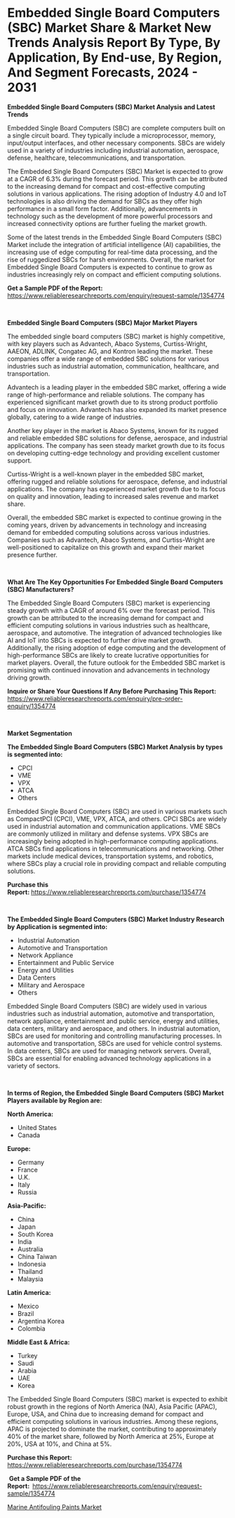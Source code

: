<p><h1>Embedded Single Board Computers (SBC) Market Share & Market New Trends Analysis Report By Type, By Application, By End-use, By Region, And Segment Forecasts, 2024 - 2031</h1></p><p><strong>Embedded Single Board Computers (SBC) Market Analysis and Latest Trends</strong></p>
<p><p>Embedded Single Board Computers (SBC) are complete computers built on a single circuit board. They typically include a microprocessor, memory, input/output interfaces, and other necessary components. SBCs are widely used in a variety of industries including industrial automation, aerospace, defense, healthcare, telecommunications, and transportation.</p><p>The Embedded Single Board Computers (SBC) Market is expected to grow at a CAGR of 6.3% during the forecast period. This growth can be attributed to the increasing demand for compact and cost-effective computing solutions in various applications. The rising adoption of Industry 4.0 and IoT technologies is also driving the demand for SBCs as they offer high performance in a small form factor. Additionally, advancements in technology such as the development of more powerful processors and increased connectivity options are further fueling the market growth.</p><p>Some of the latest trends in the Embedded Single Board Computers (SBC) Market include the integration of artificial intelligence (AI) capabilities, the increasing use of edge computing for real-time data processing, and the rise of ruggedized SBCs for harsh environments. Overall, the market for Embedded Single Board Computers is expected to continue to grow as industries increasingly rely on compact and efficient computing solutions.</p></p>
<p><strong>Get a Sample PDF of the Report:&nbsp;</strong> <a href="https://www.reliableresearchreports.com/enquiry/request-sample/1354774">https://www.reliableresearchreports.com/enquiry/request-sample/1354774</a></p>
<p>&nbsp;</p>
<p><strong>Embedded Single Board Computers (SBC) Major Market Players</strong></p>
<p><p>The embedded single board computers (SBC) market is highly competitive, with key players such as Advantech, Abaco Systems, Curtiss-Wright, AAEON, ADLINK, Congatec AG, and Kontron leading the market. These companies offer a wide range of embedded SBC solutions for various industries such as industrial automation, communication, healthcare, and transportation.</p><p>Advantech is a leading player in the embedded SBC market, offering a wide range of high-performance and reliable solutions. The company has experienced significant market growth due to its strong product portfolio and focus on innovation. Advantech has also expanded its market presence globally, catering to a wide range of industries.</p><p>Another key player in the market is Abaco Systems, known for its rugged and reliable embedded SBC solutions for defense, aerospace, and industrial applications. The company has seen steady market growth due to its focus on developing cutting-edge technology and providing excellent customer support.</p><p>Curtiss-Wright is a well-known player in the embedded SBC market, offering rugged and reliable solutions for aerospace, defense, and industrial applications. The company has experienced market growth due to its focus on quality and innovation, leading to increased sales revenue and market share.</p><p>Overall, the embedded SBC market is expected to continue growing in the coming years, driven by advancements in technology and increasing demand for embedded computing solutions across various industries. Companies such as Advantech, Abaco Systems, and Curtiss-Wright are well-positioned to capitalize on this growth and expand their market presence further.</p></p>
<p>&nbsp;</p>
<p><strong>What Are The Key Opportunities For Embedded Single Board Computers (SBC) Manufacturers?</strong></p>
<p><p>The Embedded Single Board Computers (SBC) market is experiencing steady growth with a CAGR of around 6% over the forecast period. This growth can be attributed to the increasing demand for compact and efficient computing solutions in various industries such as healthcare, aerospace, and automotive. The integration of advanced technologies like AI and IoT into SBCs is expected to further drive market growth. Additionally, the rising adoption of edge computing and the development of high-performance SBCs are likely to create lucrative opportunities for market players. Overall, the future outlook for the Embedded SBC market is promising with continued innovation and advancements in technology driving growth.</p></p>
<p><strong>Inquire or Share Your Questions If Any Before Purchasing This Report:</strong> <a href="https://www.reliableresearchreports.com/enquiry/pre-order-enquiry/1354774">https://www.reliableresearchreports.com/enquiry/pre-order-enquiry/1354774</a></p>
<p>&nbsp;</p>
<p><strong>Market Segmentation</strong></p>
<p><strong>The Embedded Single Board Computers (SBC) Market Analysis by types is segmented into:</strong></p>
<p><ul><li>CPCI</li><li>VME</li><li>VPX</li><li>ATCA</li><li>Others</li></ul></p>
<p><p>Embedded Single Board Computers (SBC) are used in various markets such as CompactPCI (CPCI), VME, VPX, ATCA, and others. CPCI SBCs are widely used in industrial automation and communication applications. VME SBCs are commonly utilized in military and defense systems. VPX SBCs are increasingly being adopted in high-performance computing applications. ATCA SBCs find applications in telecommunications and networking. Other markets include medical devices, transportation systems, and robotics, where SBCs play a crucial role in providing compact and reliable computing solutions.</p></p>
<p><strong>Purchase this Report:&nbsp;</strong><a href="https://www.reliableresearchreports.com/purchase/1354774">https://www.reliableresearchreports.com/purchase/1354774</a></p>
<p>&nbsp;</p>
<p><strong>The Embedded Single Board Computers (SBC) Market Industry Research by Application is segmented into:</strong></p>
<p><ul><li>Industrial Automation</li><li>Automotive and Transportation</li><li>Network Appliance</li><li>Entertainment and Public Service</li><li>Energy and Utilities</li><li>Data Centers</li><li>Military and Aerospace</li><li>Others</li></ul></p>
<p><p>Embedded Single Board Computers (SBC) are widely used in various industries such as industrial automation, automotive and transportation, network appliance, entertainment and public service, energy and utilities, data centers, military and aerospace, and others. In industrial automation, SBCs are used for monitoring and controlling manufacturing processes. In automotive and transportation, SBCs are used for vehicle control systems. In data centers, SBCs are used for managing network servers. Overall, SBCs are essential for enabling advanced technology applications in a variety of sectors.</p></p>
<p>&nbsp;</p>
<p><strong>In terms of Region, the Embedded Single Board Computers (SBC) Market Players available by Region are:</strong></p>
<p>
    <p> <strong> North America: </strong>
        <ul>
            <li>United States</li>
            <li>Canada</li>
        </ul>
        </p> 
    <p> <strong> Europe: </strong>
        <ul>
            <li>Germany</li>
            <li>France</li>
            <li>U.K.</li>
            <li>Italy</li>
            <li>Russia</li>
        </ul>
        </p> 
    <p> <strong> Asia-Pacific: </strong>
        <ul>
            <li>China</li>
            <li>Japan</li>
            <li>South Korea</li>
            <li>India</li>
            <li>Australia</li>
            <li>China Taiwan</li>
            <li>Indonesia</li>
            <li>Thailand</li>
            <li>Malaysia</li>
        </ul>
        </p> 
    <p> <strong> Latin America: </strong>
        <ul>
            <li>Mexico</li>
            <li>Brazil</li>
            <li>Argentina Korea</li>
            <li>Colombia</li>
        </ul>
        </p> 
    <p> <strong> Middle East & Africa: </strong>
        <ul>
            <li>Turkey</li>
            <li>Saudi</li>
            <li>Arabia</li>
            <li>UAE</li>
            <li>Korea</li>
        </ul>
    </p>
    </p>
<p><p>The Embedded Single Board Computers (SBC) market is expected to exhibit robust growth in the regions of North America (NA), Asia Pacific (APAC), Europe, USA, and China due to increasing demand for compact and efficient computing solutions in various industries. Among these regions, APAC is projected to dominate the market, contributing to approximately 40% of the market share, followed by North America at 25%, Europe at 20%, USA at 10%, and China at 5%.</p></p>
<p><strong>Purchase this Report: </strong><a href="https://www.reliableresearchreports.com/purchase/1354774">https://www.reliableresearchreports.com/purchase/1354774</a></p>
<p>&nbsp;<strong>Get a Sample PDF of the Report:&nbsp;&nbsp;</strong><a href="https://www.reliableresearchreports.com/enquiry/request-sample/1354774">https://www.reliableresearchreports.com/enquiry/request-sample/1354774</a></p>
<p><strong></strong></p>
<p><p><a href="https://gamy-alyssum-396.notion.site/Marine-Antifouling-Paints-Market-with-the-goal-of-estimating-the-market-size-and-future-growth-poten-1e5e3cc367ab4b94932b697e1714bbcb">Marine Antifouling Paints Market</a></p></p>